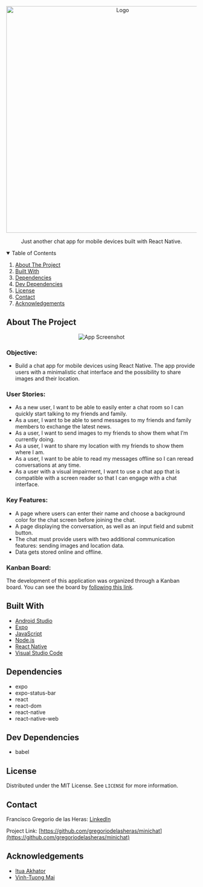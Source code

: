 <!-- PROJECT LOGO -->

<p align="center">
  <a href="https://myvhs.netlify.app/">
    <img src="" alt="Logo" width="600">
  </a>
  <p align="center">
    Just another chat app for mobile devices built with React Native.
  </p>
</p>

<!-- TABLE OF CONTENTS -->
<details open="open">
  <summary>Table of Contents</summary>
  <ol>
    <li><a href="#about-the-project">About The Project</a></li>
    <li><a href="#built-with">Built With</a></li>
    <li><a href="#dependencies">Dependencies</a></li>
    <li><a href="#dev-dependencies">Dev Dependencies</a></li>
    <li><a href="#license">License</a></li>
    <li><a href="#contact">Contact</a></li>
    <li><a href="#acknowledgements">Acknowledgements</a></li>
  </ol>
</details>

<!-- ABOUT THE PROJECT -->

## About The Project

<p align="center">
  <img src="" alt="App Screenshot">
</p>

### Objective:

- Build a chat app for mobile devices using React Native. The app provide users with a minimalistic chat interface and the possibility to share images and their location.

### User Stories:

- As a new user, I want to be able to easily enter a chat room so I can quickly start talking to my friends and family.
- As a user, I want to be able to send messages to my friends and family members to exchange the latest news.
- As a user, I want to send images to my friends to show them what I’m currently doing.
- As a user, I want to share my location with my friends to show them where I am.
- As a user, I want to be able to read my messages offline so I can reread conversations at any time.
- As a user with a visual impairment, I want to use a chat app that is compatible with a screen reader so that I can engage with a chat interface.

### Key Features:

- A page where users can enter their name and choose a background color for the chat screen before joining the chat.
- A page displaying the conversation, as well as an input field and submit button.
- The chat must provide users with two additional communication features: sending images and location data.
- Data gets stored online and offline.

### Kanban Board:

The development of this application was organized through a Kanban board. You can see the board by [following this link](https://trello.com/b/HzQdvE53/achievement-5-project-minichat).

## Built With

- [Android Studio](https://developer.android.com/)
- [Expo](https://expo.io/)
- [JavaScript](https://www.javascript.com/)
- [Node.js](https://nodejs.org/)
- [React Native](https://reactnative.dev/)
- [Visual Studio Code](https://code.visualstudio.com/)

## Dependencies

- expo
- expo-status-bar
- react
- react-dom
- react-native
- react-native-web

## Dev Dependencies

- babel

## License

Distributed under the MIT License. See `LICENSE` for more information.

<!-- CONTACT -->

## Contact

Francisco Gregorio de las Heras: [LinkedIn](https://www.linkedin.com/in/francisco-gregorio-de-las-heras/)

Project Link: [https://github.com/gregoriodelasheras/minichat](https://github.com/gregoriodelasheras/minichat)

<!-- ACKNOWLEDGEMENTS -->

## Acknowledgements

- [Itua Akhator](https://github.com/iakhator)
- [Vinh-Tuong Mai](https://github.com/mvtuong)
